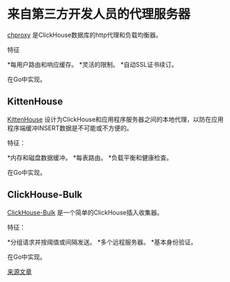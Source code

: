 # 来自第三方开发人员的代理服务器 

[chproxy](https://github.com/Vertamedia/chproxy) 是ClickHouse数据库的http代理和负载均衡器。

特征

*每用户路由和响应缓存。
*灵活的限制。
*自动SSL证书续订。

在Go中实现。

## KittenHouse

[KittenHouse](https://github.com/VKCOM/kittenhouse) 设计为ClickHouse和应用程序服务器之间的本地代理，以防在应用程序端缓冲INSERT数据是不可能或不方便的。

特征：

*内存和磁盘数据缓冲。
*每表路由。
*负载平衡和健康检查。

在Go中实现。

## ClickHouse-Bulk

[ClickHouse-Bulk](https://github.com/nikepan/clickhouse-bulk) 是一个简单的ClickHouse插入收集器。

特征：

*分组请求并按阈值或间隔发送。
*多个远程服务器。
*基本身份验证。

在Go中实现。

[来源文章](https://clickhouse.tech/docs/zh/interfaces/third-party/proxy/) <!--hide-->
